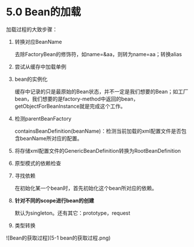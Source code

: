 # 5.0 Bean的加载
加载过程的大致步骤： 

1. 转换对应BeanName  

   去除FactoryBean的修饰符，如name=&aa，则转为name=aa；转换alias

2. 尝试从缓存中加载单例  

3. bean的实例化  

   缓存中记录的只是最原始的Bean状态，并不一定是我们想要的Bean；如工厂bean，我们想要的是factory-method中返回的bean，getObjectForBeanInstance就是完成这个工作。

4. 检测parentBeanFactory  

   containsBeanDefinition(beanName)：检测当前加载的xml配置文件是否包含beanName所对应的配置。

5. 将存储xml配置文件的GenericBeanDefinition转换为RootBeanDefinition  

6. 原型模式的依赖检查  

7. 寻找依赖  

   在初始化某一个bean时，首先初始化这个bean所对应的依赖。

8. **针对不同的scope进行bean的创建**  

   默认为singleton。还有其它：prototype，request

9. 类型转换   



![Bean的获取过程](5-1 bean的获取过程.png)